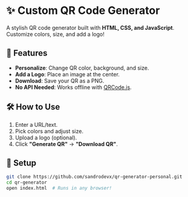 # ✨ Custom QR Code Generator  

A stylish QR code generator built with **HTML, CSS, and JavaScript**. Customize colors, size, and add a logo!  
 

## 🚀 Features  
- **Personalize**: Change QR color, background, and size.  
- **Add a Logo**: Place an image at the center.  
- **Download**: Save your QR as a PNG.  
- **No API Needed**: Works offline with [QRCode.js](https://github.com/davidshimjs/qrcodejs).  

## 🛠️ How to Use  
1. Enter a URL/text.  
2. Pick colors and adjust size.  
3. Upload a logo (optional).  
4. Click **"Generate QR"** → **"Download QR"**.  

## 🔧 Setup  
```bash
git clone https://github.com/sandrodevx/qr-generator-personal.git
cd qr-generator
open index.html  # Runs in any browser!
